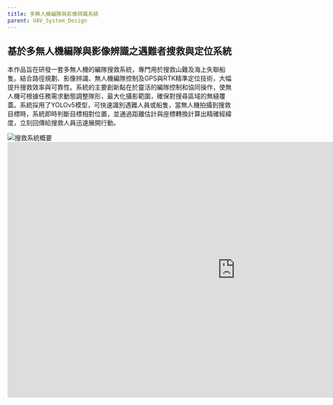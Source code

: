 ```yaml
---
title: 多無人機編隊與影像辨識系統
parent: UAV_System_Design
---
```


## 基於多無人機編隊與影像辨識之遇難者搜救與定位系統<br>
<div class="container">
  <div class="text">
    <p>本作品旨在研發一套多無人機的編隊搜救系統，專門用於搜救山難及海上失聯船隻。結合路徑規劃、影像辨識、無人機編隊控制及GPS與RTK精準定位技術，大幅提升搜救效率與可靠性。系統的主要創新點在於靈活的編隊控制和協同操作，使無人機可根據任務需求動態調整隊形，最大化攝影範圍，確保對搜尋區域的無縫覆蓋。系統採用了YOLOv5模型，可快速識別遇難人員或船隻，當無人機拍攝到搜救目標時，系統即時判斷目標相對位置，並通過距離估計與座標轉換計算出精確經緯度，立刻回傳給搜救人員迅速展開行動。</p>
  </div>
  <div class="image">
    <img src="../../images/Multi-UAV.png" alt="搜救系統概要">
  </div>
</div>

<iframe width="1024" height="576" src="https://www.youtube.com/embed/G6fGhG5sQbs" frameborder="0" allow="accelerometer; autoplay; clipboard-write; encrypted-media; gyroscope; picture-in-picture" allowfullscreen></iframe>
